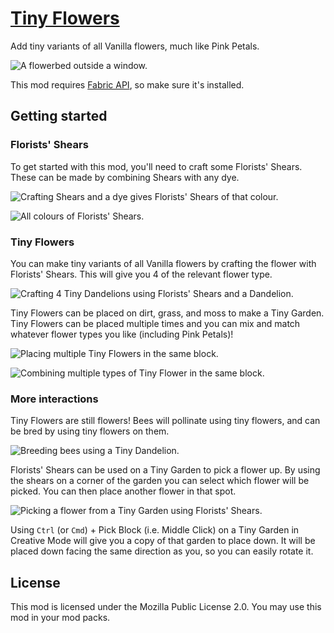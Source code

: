 # [Tiny Flowers](https://secretonline.co/mods/tiny-flowers)

Add tiny variants of all Vanilla flowers, much like Pink Petals.

![A flowerbed outside a window.](https://cdn.modrinth.com/data/S0Lqneqb/images/2c5785e8cafdd0e74ab54e612d8b070497f54eb4.png)

This mod requires [Fabric API](https://modrinth.com/mod/fabric-api), so make sure it's installed.

## Getting started

### Florists' Shears

To get started with this mod, you'll need to craft some Florists' Shears. These can be made by combining Shears with any dye.

![Crafting Shears and a dye gives Florists' Shears of that colour.](https://cdn.modrinth.com/data/S0Lqneqb/images/01800a9c4f764d3d01c5f08dbae59e99493a6a4c.gif)

![All colours of Florists' Shears.](https://cdn.modrinth.com/data/S0Lqneqb/images/51748f25707fddd774bfc771ddeb6d9631aa26eb.png)

### Tiny Flowers

You can make tiny variants of all Vanilla flowers by crafting the flower with Florists' Shears. This will give you 4 of the relevant flower type.

![Crafting 4 Tiny Dandelions using Florists' Shears and a Dandelion.](https://cdn.modrinth.com/data/S0Lqneqb/images/b97a3686073aad6f3bd50427d79e2d31c089a0b4.png)

Tiny Flowers can be placed on dirt, grass, and moss to make a Tiny Garden. Tiny Flowers can be placed multiple times and you can mix and match whatever flower types you like (including Pink Petals)!

![Placing multiple Tiny Flowers in the same block.](https://cdn.modrinth.com/data/S0Lqneqb/images/90d7b7db6c35edc6a0ead738039ff26c12de9beb.png)

![Combining multiple types of Tiny Flower in the same block.](https://cdn.modrinth.com/data/S0Lqneqb/images/f9e53b1b117568930b5393bcfb65ffe39718aa41.png)

### More interactions

Tiny Flowers are still flowers! Bees will pollinate using tiny flowers, and can be bred by using tiny flowers on them.

![Breeding bees using a Tiny Dandelion.](https://cdn.modrinth.com/data/S0Lqneqb/images/f371485e2d6fe2c32cbfc92dad011a5c34154218.png)

Florists' Shears can be used on a Tiny Garden to pick a flower up. By using the shears on a corner of the garden you can select which flower will be picked. You can then place another flower in that spot.

![Picking a flower from a Tiny Garden using Florists' Shears.](https://cdn.modrinth.com/data/S0Lqneqb/images/2f3041576d71f70fad00f937890807a647a6e917.png)

Using `Ctrl` (or `Cmd`) + Pick Block (i.e. Middle Click) on a Tiny Garden in Creative Mode will give you a copy of that garden to place down. It will be placed down facing the same direction as you, so you can easily rotate it.

## License

This mod is licensed under the Mozilla Public License 2.0. You may use this mod in your mod packs.
